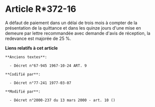 # Article R*372-16

A défaut de paiement dans un délai de trois mois à compter de la présentation de la quittance et dans les quinze jours d'une
mise en demeure par lettre recommandée avec demande d'avis de réception, la redevance est majorée de 25 %.

**Liens relatifs à cet article**

	**Anciens textes**:

	  - Décret n°67-945 1967-10-24 ART. 9

	**Codifié par**:

	  - Décret n°77-241 1977-03-07

	**Modifié par**:

	  - Décret n°2000-237 du 13 mars 2000 - art. 10 ()
